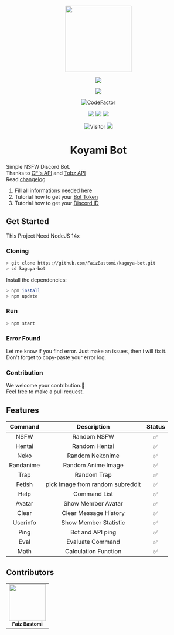 <p align="center">
<img src="https://telegra.ph/file/aec216a0268540760eb86.jpg" height="180" width="180"/>
</p>
<p align="center">
<img src="https://img.shields.io/badge/-Discord%20Bot-gray.svg?style=for-the-badge&logo=discord"/>
</p>
<p align="center">
<a href="https://github.com/AzadRane"><img src="https://img.shields.io/badge/AUTHOR-AzadRane-red.svg?style=for-the-badge&logo=github"/></a>
</p>
<p align="center">
<a href="https://www.codefactor.io/repository/github/faizbastomi/kaguya-bot"><img src="https://www.codefactor.io/repository/github/faizbastomi/kaguya-bot/badge?style=flat-square" alt="CodeFactor" /></a>
</p>

<div align="center">
<img src="https://img.shields.io/badge/Node-%3E%3D%2014x-green.svg?style=flat-square&logo=npm"/>
<img src="https://img.shields.io/badge/❤️Maintened-YES-blue.svg?style=flat-square"/>
<img src="https://img.shields.io/github/languages/top/FaizBastomi/kaguya-bot?style=flat-square"/>
</div>

<p align="center">
<img src="https://hits.seeyoufarm.com/api/count/incr/badge.svg?url=https%3A%2F%2Fgithub.com%2FFaizBastomi%2Fkaguya-bot&count_bg=%2379C83D&title_bg=%23555555&icon=discord.svg&icon_color=%23876EFF&title=Visitor&edge_flat=true" alt="Visitor"/>
<a href="https://instagram.com/faiz_bastomy" target="_blank"><img src="https://img.shields.io/badge/Follow-Instagram-orange.svg?style=flat-square&logo=instagram"/></a>
</p>

<h1 align="center">Koyami Bot</h1>

Simple NSFW Discord Bot.<br />
Thanks to [CF's API](https://api.computerfreaker.cf) and [Tobz API](https://tobz-api.herokuapp.com)<br />
Read [changelog](https://github.com/FaizBastomi/kaguya-bot/blob/main/CHANGELOG.md)

1. Fill all informations needed [here](https://github.com/FaizBastomi/kaguya-bot/blob/main/config.json)
2. Tutorial how to get your <a href="https://www.writebots.com/discord-bot-token/" target="_blank">Bot Token</a>
3. Tutorial how to get your <a href="https://bit.ly/39ZnsZZ" target="_blank">Discord ID</a>

## Get Started
This Project Need NodeJS 14x

### Cloning
```sh
> git clone https://github.com/FaizBastomi/kaguya-bot.git
> cd kaguya-bot
```
Install the dependencies:
```sh
> npm install
> npm update
```

### Run
```sh
> npm start
```

### Error Found
Let me know if you find error. Just make an issues, then i will fix it.<br />
Don't forget to copy-paste your error log.

### Contribution

We welcome your contribution.🤝<br />
Feel free to make a pull request.

## Features
| Command | Description | Status  |
|:----------:|:--------------:|:---------:|
|   NSFW    |   Random NSFW   |   ✅   |
|   Hentai  |   Random Hentai     |   ✅   |
|   Neko    |   Random Nekonime   |   ✅   |
|   Randanime |   Random Anime Image    |   ✅   |
|   Trap    |   Random Trap   |   ✅   |
|   Fetish    |   pick image from random subreddit    |   ✅    |
|   Help    |   Command List    |   ✅   |
|   Avatar    |   Show Member Avatar    |   ✅   |
|   Clear   |   Clear Message History   |   ✅   |
|   Userinfo    |   Show Member Statistic   |   ✅   |
|   Ping    |   Bot and API ping    |   ✅   |
|   Eval    |   Evaluate Command    |   ✅   |
|   Math    |   Calculation Function    |   ✅    |

## Contributors
<table>
  <tr>
<td align="center"><a href="https://github.com/FaizBastomi" target="_blank"><img src="https://avatars3.githubusercontent.com/u/64179402?s=400&u=e571e59ee3bbc85379fccad978539ea0b926a9cb&v=4" width="100px;" alt=""/></a><br />
<sub><b>Faiz Bastomi</b></sub><br /></td>
  </tr>
</table>
